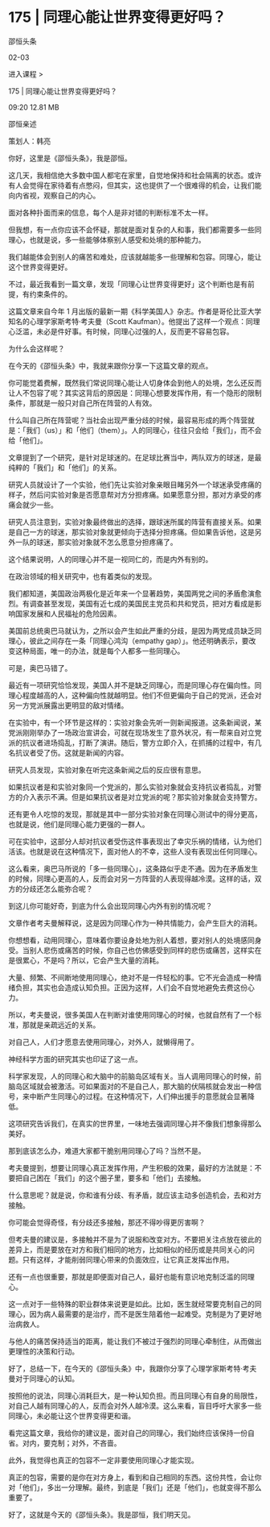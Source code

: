 # 175 | 同理心能让世界变得更好吗？

邵恒头条

02-03

进入课程 >

175 | 同理心能让世界变得更好吗？

09:20 12.81 MB

邵恒亲述

策划人：韩亮

你好，这里是《邵恒头条》，我是邵恒。

这几天，我相信绝大多数中国人都宅在家里，自觉地保持和社会隔离的状态。或许有人会觉得在家待着有点憋闷，但其实，这也提供了一个很难得的机会，让我们能向内省视，观察自己的内心。

面对各种扑面而来的信息，每个人是非对错的判断标准不太一样。

但我想，有一点你应该不会怀疑，那就是面对复杂的人和事，我们都需要多一些同理心，也就是说，多一些能够体察别人感受和处境的那种能力。

我们越能体会到别人的痛苦和难处，应该就越能多一些理解和包容。同理心，能让这个世界变得更好。

不过，最近我看到一篇文章，发现「同理心让世界变得更好」这个判断也是有前提，有约束条件的。

这篇文章来自今年 1 月出版的最新一期《科学美国人》杂志。作者是哥伦比亚大学知名的心理学家斯考特·考夫曼（Scott Kaufman）。他提出了这样一个观点：同理心泛滥，未必是件好事。有时候，同理心过强的人，反而更不容易包容。

为什么会这样呢？

在今天的《邵恒头条》中，我就来跟你分享一下这篇文章的观点。

你可能觉着费解，既然我们常说同理心能让人切身体会到他人的处境，怎么还反而让人不包容了呢？其实这背后的原因是：同理心想要发挥作用，有一个隐形的限制条件，那就是一般只对自己所在阵营的人有效。

什么叫自己所在阵营呢？当社会出现严重分歧的时候，最容易形成的两个阵营就是：「我们（us）」和「他们（them）」。人的同理心，往往只会给「我们」，而不会给「他们」。

文章提到了一个研究，是针对足球迷的。在足球比赛当中，两队双方的球迷，是最纯粹的「我们」和「他们」的关系。

研究人员就设计了一个实验，他们先让实验对象亲眼目睹另外一个球迷承受疼痛的样子，然后问实验对象是否愿意帮对方分担疼痛。如果愿意分担，那对方承受的疼痛会就少一些。

研究人员注意到，实验对象最终做出的选择，跟球迷所属的阵营有直接关系。如果是自己一方的球迷，那实验对象就更倾向于选择分担疼痛。但如果告诉他，这是另外一队的球迷，那实验对象就不怎么愿意分担疼痛了。

这个结果说明，人的同理心并不是一视同仁的，而是内外有别的。

在政治领域的相关研究中，也有着类似的发现。

我们都知道，美国政治两极化是近年来一个显著趋势，美国两党之间的矛盾愈演愈烈。有调查甚至发现，美国有近七成的美国民主党员和共和党员，把对方看成是影响国家发展和人民福祉的危险因素。

美国前总统奥巴马就认为，之所以会产生如此严重的分歧，是因为两党成员缺乏同理心，彼此之间存在一条「同理心鸿沟（empathy gap）」。他还明确表示，要改变这种局面，唯一的办法，就是每个人都多一些同理心。

可是，奥巴马错了。

最近有一项研究恰恰发现，美国人并不是缺乏同理心，而是同理心存在偏向性。同理心程度越高的人，这种偏向性就越明显。他们不但更偏向于自己的党派，还会对另一方党派展露出更明显的敌对情绪。

在实验中，有一个环节是这样的：实验对象会先听一则新闻报道。这条新闻说，某党派刚刚举办了一场政治宣讲会，可就在现场发生了意外状况，有一帮来自对立党派的抗议者进场捣乱，打断了演讲。随后，警方立即介入，在抓捕的过程中，有几名抗议者受了伤。这就是新闻的内容。

研究人员发现，实验对象在听完这条新闻之后的反应很有意思。

如果抗议者是和实验对象同一个党派的，那么实验对象就会支持抗议者捣乱，对警方的介入表示不满。但是如果抗议者是对立党派的呢？那实验对象就会支持警方。

还有更令人吃惊的发现，那就是其中一部分实验对象在同理心测试中的得分更高，也就是说，他们是同理心能力更强的一群人。

可在实验中，这部分人却对抗议者受伤这件事表现出了幸灾乐祸的情绪，认为他们活该。也就是说在这种情况下，面对他人的不幸，这些人没有表现出任何同理心。

这么看来，奥巴马所说的「多一些同理心」，这条路似乎走不通。因为在矛盾发生的时候，同理心更高的人，反而会对另一方阵营的人表现得越冷漠。这样的话，双方的分歧还怎么能弥合呢？

到这儿你可能好奇，到底为什么会出现同理心内外有别的情况呢？

文章作者考夫曼解释说，这是因为同理心作为一种共情能力，会产生巨大的消耗。

你想想看，动用同理心，意味着你要设身处地为别人着想，要对别人的处境感同身受。当别人悲伤或痛苦的时候，你自己也仿佛感受到同样的悲伤或痛苦，这样实在是很累心，不是吗？所以，它会产生大量的消耗。

大量、频繁、不间断地使用同理心，绝对不是一件轻松的事。它不光会造成一种情绪负担，其实也会造成认知负担。正因为这样，人们会不自觉地避免去费这份心力。

所以，考夫曼说，很多美国人在判断对谁使用同理心的时候，也就自然有了一个标准，那就是亲疏远近的关系。

对自己人，人们才愿意去使用同理心，对外人，就懒得用了。

神经科学方面的研究其实也印证了这一点。

科学家发现，人的同理心和大脑中的前脑岛区域有关。当人调用同理心的时候，前脑岛区域就会被激活。可如果面对的不是自己人，那大脑的伏隔核就会发出一种信号，来中断产生同理心的过程。在这种情况下，人们伸出援手的意愿就会显著降低。

这项研究告诉我们，在真实的世界里，一味地去强调同理心并不像我们想象得那么美好。

那到底该怎么办，难道大家都干脆别用同理心了吗？当然不是。

考夫曼提到，想要让同理心真正发挥作用，产生积极的效果，最好的方法就是：不要把自己困在「我们」的这个圈子里，要多和「他们」去接触。

什么意思呢？就是说，你和谁有分歧、有矛盾，就应该主动多创造机会，去和对方接触。

你可能会觉得奇怪，有分歧还多接触，那还不得吵得更厉害啊？

但考夫曼的建议是，多接触并不是为了说服和改变对方。不要把关注点放在彼此的差异上，而是要放在对方和我们相同的地方，比如相似的经历或是共同关心的问题。只有这样，才能削弱同理心带来的负面效应，让它真正发挥出作用。

还有一点也很重要，那就是即便面对自己人，最好也能有意识地克制泛滥的同理心。

这一点对于一些特殊的职业群体来说更是如此。比如，医生就经常要克制自己的同理心，因为病人最需要的是治疗，而不是医生陪着他一起难受。克制是为了更好地治病救人。

与他人的痛苦保持适当的距离，能让我们不被过于强烈的同理心牵制住，从而做出更理性的决策和行动。

好了，总结一下，在今天的《邵恒头条》中，我跟你分享了心理学家斯考特·考夫曼对于同理心的认知。

按照他的说法，同理心消耗巨大，是一种认知负担。而且同理心有自身的局限性，对自己人越有同理心的人，反而会对外人越冷漠。这么来看，盲目呼吁大家多一些同理心，未必能让这个世界变得更和谐。

看完这篇文章，我给你的建议是，面对自己的同理心，我们始终应该保持一份自省。对内，要克制；对外，不吝啬。

此外，我觉得也真正的包容不一定非要使用同理心才能实现。

真正的包容，需要的是你在对方身上，看到和自己相同的东西。这份共性，会让你对「他们」，多出一分理解。最终，到底是「我们」还是「他们」，也就变得不那么重要了。

好了，这就是今天的《邵恒头条》。我是邵恒，我们明天见。

